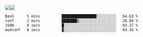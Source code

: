 <div style="display: flex; flex-direction: row;">
<img style="height: auto; width: auto;" class="img" src="https://raw.githubusercontent.com/blazepp/github-stats/master/generated/overview.svg#gh-dark-mode-only" />
<img style="height: auto; width: auto;" class="img" src="https://raw.githubusercontent.com/blazepp/github-stats/master/generated/languages.svg#gh-dark-mode-only" />
</div>

<div style="display: flex; flex-direction: row;">
<!--START_SECTION:waka-->

```txt
Bash      5 mins          ████████████████░░░░░░░░░   64.63 %
conf      2 mins          ███████▒░░░░░░░░░░░░░░░░░   28.84 %
JSON      0 secs          █░░░░░░░░░░░░░░░░░░░░░░░░   03.37 %
modconf   0 secs          ▓░░░░░░░░░░░░░░░░░░░░░░░░   03.16 %
```

<!--END_SECTION:waka-->
</div>
